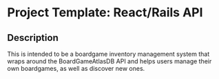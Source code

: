# Project Template: React/Rails API

## Description
This is intended to be a boardgame inventory management system that wraps around the BoardGameAtlasDB API and helps users manage their own boardgames, as well as discover new ones.

